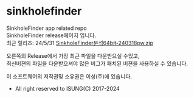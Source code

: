# sinkholefinder
SinkholeFinder app related repo  
SinkholeFinder release페이지 입니다.   
최근 릴리즈:
24/5/31 [SinkholeFinder분석64bit-240318pw.zip](https://github.com/GPRIsung/sinkholefinder/releases/download/v1.0.240318/SinkholeFinder.64bit-240318pw.zip, "Download 240318")


오른쪽의 Release에서 가장 최근 파일을 다운받으실 수있고,   
최신버젼의 파일을 다운받으셔야 많은 버그가 패치된 버젼을 사용하실 수 있습니다.  


이 소프트웨어의 저작권및 소유권은 이성(주)에 있습니다.
- All right reserved to ISUNG(C) 2017-2024
  
